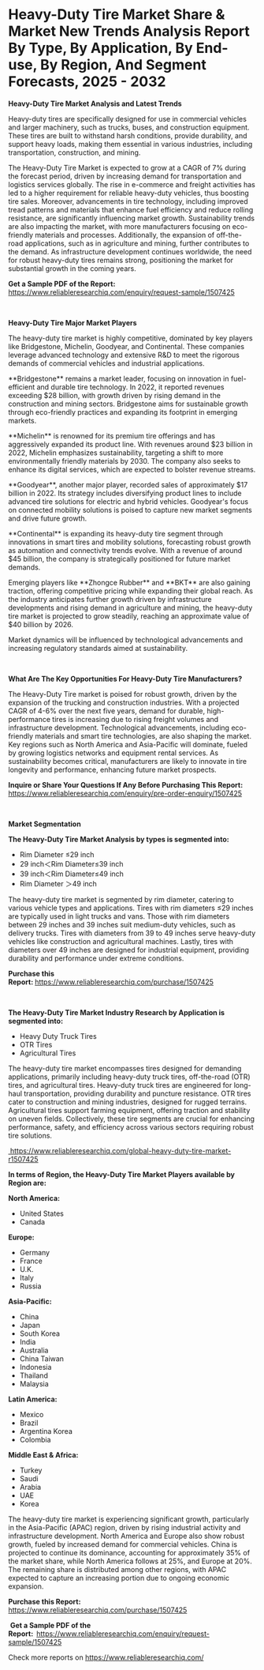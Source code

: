 <p><h1>Heavy-Duty Tire Market Share & Market New Trends Analysis Report By Type, By Application, By End-use, By Region, And Segment Forecasts, 2025 - 2032</h1></p><p><strong>Heavy-Duty Tire Market Analysis and Latest Trends</strong></p>
<p><p>Heavy-duty tires are specifically designed for use in commercial vehicles and larger machinery, such as trucks, buses, and construction equipment. These tires are built to withstand harsh conditions, provide durability, and support heavy loads, making them essential in various industries, including transportation, construction, and mining.</p><p>The Heavy-Duty Tire Market is expected to grow at a CAGR of 7% during the forecast period, driven by increasing demand for transportation and logistics services globally. The rise in e-commerce and freight activities has led to a higher requirement for reliable heavy-duty vehicles, thus boosting tire sales. Moreover, advancements in tire technology, including improved tread patterns and materials that enhance fuel efficiency and reduce rolling resistance, are significantly influencing market growth. Sustainability trends are also impacting the market, with more manufacturers focusing on eco-friendly materials and processes. Additionally, the expansion of off-the-road applications, such as in agriculture and mining, further contributes to the demand. As infrastructure development continues worldwide, the need for robust heavy-duty tires remains strong, positioning the market for substantial growth in the coming years.</p></p>
<p><strong>Get a Sample PDF of the Report:&nbsp;</strong> <a href="https://www.reliableresearchiq.com/enquiry/request-sample/1507425?utm_campaign=3514&utm_medium=2&utm_source=Github&utm_content=ia&utm_term=23032025&utm_id=heavy-duty-tire">https://www.reliableresearchiq.com/enquiry/request-sample/1507425</a></p>
<p>&nbsp;</p>
<p><strong>Heavy-Duty Tire Major Market Players</strong></p>
<p><p>The heavy-duty tire market is highly competitive, dominated by key players like Bridgestone, Michelin, Goodyear, and Continental. These companies leverage advanced technology and extensive R&D to meet the rigorous demands of commercial vehicles and industrial applications.</p><p>**Bridgestone** remains a market leader, focusing on innovation in fuel-efficient and durable tire technology. In 2022, it reported revenues exceeding $28 billion, with growth driven by rising demand in the construction and mining sectors. Bridgestone aims for sustainable growth through eco-friendly practices and expanding its footprint in emerging markets.</p><p>**Michelin** is renowned for its premium tire offerings and has aggressively expanded its product line. With revenues around $23 billion in 2022, Michelin emphasizes sustainability, targeting a shift to more environmentally friendly materials by 2030. The company also seeks to enhance its digital services, which are expected to bolster revenue streams.</p><p>**Goodyear**, another major player, recorded sales of approximately $17 billion in 2022. Its strategy includes diversifying product lines to include advanced tire solutions for electric and hybrid vehicles. Goodyear's focus on connected mobility solutions is poised to capture new market segments and drive future growth.</p><p>**Continental** is expanding its heavy-duty tire segment through innovations in smart tires and mobility solutions, forecasting robust growth as automation and connectivity trends evolve. With a revenue of around $45 billion, the company is strategically positioned for future market demands.</p><p>Emerging players like **Zhongce Rubber** and **BKT** are also gaining traction, offering competitive pricing while expanding their global reach. As the industry anticipates further growth driven by infrastructure developments and rising demand in agriculture and mining, the heavy-duty tire market is projected to grow steadily, reaching an approximate value of $40 billion by 2026. </p><p>Market dynamics will be influenced by technological advancements and increasing regulatory standards aimed at sustainability.</p></p>
<p>&nbsp;</p>
<p><strong>What Are The Key Opportunities For Heavy-Duty Tire Manufacturers?</strong></p>
<p><p>The Heavy-Duty Tire market is poised for robust growth, driven by the expansion of the trucking and construction industries. With a projected CAGR of 4-6% over the next five years, demand for durable, high-performance tires is increasing due to rising freight volumes and infrastructure development. Technological advancements, including eco-friendly materials and smart tire technologies, are also shaping the market. Key regions such as North America and Asia-Pacific will dominate, fueled by growing logistics networks and equipment rental services. As sustainability becomes critical, manufacturers are likely to innovate in tire longevity and performance, enhancing future market prospects.</p></p>
<p><strong>Inquire or Share Your Questions If Any Before Purchasing This Report:</strong> <a href="https://www.reliableresearchiq.com/enquiry/pre-order-enquiry/1507425?utm_campaign=3514&utm_medium=2&utm_source=Github&utm_content=ia&utm_term=23032025&utm_id=heavy-duty-tire">https://www.reliableresearchiq.com/enquiry/pre-order-enquiry/1507425</a></p>
<p>&nbsp;</p>
<p><strong>Market Segmentation</strong></p>
<p><strong>The Heavy-Duty Tire Market Analysis by types is segmented into:</strong></p>
<p><ul><li>Rim Diameter ≤29 inch</li><li>29 inch＜Rim Diameter≤39 inch</li><li>39 inch＜Rim Diameter≤49 inch</li><li>Rim Diameter ＞49 inch</li></ul></p>
<p><p>The heavy-duty tire market is segmented by rim diameter, catering to various vehicle types and applications. Tires with rim diameters ≤29 inches are typically used in light trucks and vans. Those with rim diameters between 29 inches and 39 inches suit medium-duty vehicles, such as delivery trucks. Tires with diameters from 39 to 49 inches serve heavy-duty vehicles like construction and agricultural machines. Lastly, tires with diameters over 49 inches are designed for industrial equipment, providing durability and performance under extreme conditions.</p></p>
<p><strong>Purchase this Report:&nbsp;</strong><a href="https://www.reliableresearchiq.com/purchase/1507425?utm_campaign=3514&utm_medium=2&utm_source=Github&utm_content=ia&utm_term=23032025&utm_id=heavy-duty-tire">https://www.reliableresearchiq.com/purchase/1507425</a></p>
<p>&nbsp;</p>
<p><strong>The Heavy-Duty Tire Market Industry Research by Application is segmented into:</strong></p>
<p><ul><li>Heavy Duty Truck Tires</li><li>OTR Tires</li><li>Agricultural Tires</li></ul></p>
<p><p>The heavy-duty tire market encompasses tires designed for demanding applications, primarily including heavy-duty truck tires, off-the-road (OTR) tires, and agricultural tires. Heavy-duty truck tires are engineered for long-haul transportation, providing durability and puncture resistance. OTR tires cater to construction and mining industries, designed for rugged terrains. Agricultural tires support farming equipment, offering traction and stability on uneven fields. Collectively, these tire segments are crucial for enhancing performance, safety, and efficiency across various sectors requiring robust tire solutions.</p></p>
<p><a href="https://www.reliableresearchiq.com/global-heavy-duty-tire-market-r1507425?utm_campaign=3514&utm_medium=2&utm_source=Github&utm_content=ia&utm_term=23032025&utm_id=heavy-duty-tire">&nbsp;https://www.reliableresearchiq.com/global-heavy-duty-tire-market-r1507425</a></p>
<p><strong>In terms of Region, the Heavy-Duty Tire Market Players available by Region are:</strong></p>
<p>
    <p> <strong> North America: </strong>
        <ul>
            <li>United States</li>
            <li>Canada</li>
        </ul>
        </p> 
    <p> <strong> Europe: </strong>
        <ul>
            <li>Germany</li>
            <li>France</li>
            <li>U.K.</li>
            <li>Italy</li>
            <li>Russia</li>
        </ul>
        </p> 
    <p> <strong> Asia-Pacific: </strong>
        <ul>
            <li>China</li>
            <li>Japan</li>
            <li>South Korea</li>
            <li>India</li>
            <li>Australia</li>
            <li>China Taiwan</li>
            <li>Indonesia</li>
            <li>Thailand</li>
            <li>Malaysia</li>
        </ul>
        </p> 
    <p> <strong> Latin America: </strong>
        <ul>
            <li>Mexico</li>
            <li>Brazil</li>
            <li>Argentina Korea</li>
            <li>Colombia</li>
        </ul>
        </p> 
    <p> <strong> Middle East & Africa: </strong>
        <ul>
            <li>Turkey</li>
            <li>Saudi</li>
            <li>Arabia</li>
            <li>UAE</li>
            <li>Korea</li>
        </ul>
    </p>
    </p>
<p><p>The heavy-duty tire market is experiencing significant growth, particularly in the Asia-Pacific (APAC) region, driven by rising industrial activity and infrastructure development. North America and Europe also show robust growth, fueled by increased demand for commercial vehicles. China is projected to continue its dominance, accounting for approximately 35% of the market share, while North America follows at 25%, and Europe at 20%. The remaining share is distributed among other regions, with APAC expected to capture an increasing portion due to ongoing economic expansion.</p></p>
<p><strong>Purchase this Report: </strong><a href="https://www.reliableresearchiq.com/purchase/1507425?utm_campaign=3514&utm_medium=2&utm_source=Github&utm_content=ia&utm_term=23032025&utm_id=heavy-duty-tire">https://www.reliableresearchiq.com/purchase/1507425</a></p>
<p>&nbsp;<strong>Get a Sample PDF of the Report:&nbsp;&nbsp;</strong><a href="https://www.reliableresearchiq.com/enquiry/request-sample/1507425?utm_campaign=3514&utm_medium=2&utm_source=Github&utm_content=ia&utm_term=23032025&utm_id=heavy-duty-tire">https://www.reliableresearchiq.com/enquiry/request-sample/1507425</a></p>
<p><strong></strong></p>
<p>Check more reports on <a href="https://www.reliableresearchiq.com/?utm_campaign=3514&utm_medium=2&utm_source=Github&utm_content=ia&utm_term=23032025&utm_id=heavy-duty-tire">https://www.reliableresearchiq.com/</a></p>